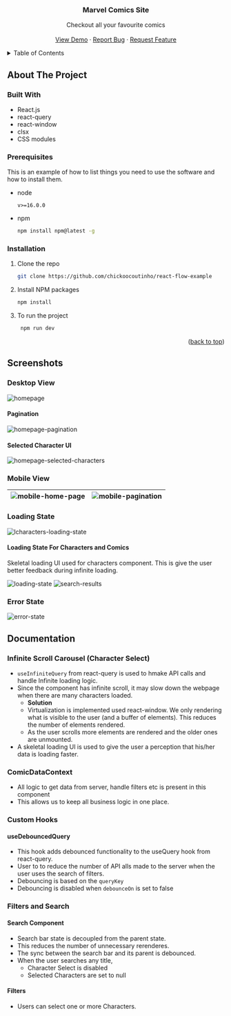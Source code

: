 <a name="readme-top"></a>

<!-- PROJECT LOGO -->
<br />
<div align="center">
  <h3 align="center">Marvel Comics Site</h3>

  <p align="center">
Checkout all your favourite comics
    <br />
    <br />
    <a href="https://boisterous-semifreddo-52bf6e.netlify.app/">View Demo</a>
    ·
    <a href="https://github.com/chickoocoutinho/react-flow-example/issues/new?labels=bug&template=bug-report---.md">Report Bug</a>
    ·
    <a href="https://github.com/chickoocoutinho/react-flow-example/issues/new?labels=enhancement&template=feature-request---.md">Request Feature</a>
  </p>
</div>

<!-- TABLE OF CONTENTS -->
<details>
  <summary>Table of Contents</summary>
  <ol>
    <li>
      <a href="#about-the-project">About The Project</a>
      <ul>
        <li><a href="#built-with">Built With</a></li>
         <li><a href="#prerequisites">Prerequisites</a></li>
        <li><a href="#installation">Installation</a></li>
      </ul>
    </li>
    <li>
      <a href="#screenshots">Screenshots</a>
</li>
    <li><a href="#documentation">Documentation</a> 
   </li>

###

  </ol>
</details>

<!-- ABOUT THE PROJECT -->

## About The Project

### Built With

-   React.js
-   react-query
-   react-window
-   clsx
-   CSS modules

### Prerequisites

This is an example of how to list things you need to use the software and how to install them.

-   node
    ```
    v>=16.0.0
    ```
-   npm
    ```sh
    npm install npm@latest -g
    ```

### Installation

1. Clone the repo
    ```sh
    git clone https://github.com/chickoocoutinho/react-flow-example
    ```
2. Install NPM packages
    ```sh
    npm install
    ```
3. To run the project
    ```sh
     npm run dev
    ```

<p align="right">(<a href="#readme-top">back to top</a>)</p>

<!-- USAGE EXAMPLES -->

## Screenshots

### Desktop View

![homepage](./screenshots/home-page.png)

#### Pagination

![homepage-pagination](./screenshots/pagination-component.png)

#### Selected Character UI

![homepage-selected-characters](./screenshots/Character-selected.png)

### Mobile View

| ![mobile-home-page](./screenshots/mobile-view-home.png) | ![mobile-pagination](./screenshots/pagination-mobile.png) |
| ------------------------------------------------------- | --------------------------------------------------------- |

### Loading State

![lcharacters-loading-state](./screenshots/character-loading-state.png)

#### Loading State For Characters and Comics

Skeletal loading UI used for characters component. This is give the user better feedback during infinite loading.

![loading-state](./screenshots/Loading-state.png)
![search-results](./screenshots/search-results-loading.png)

### Error State

![error-state](./screenshots/error-state.png)

## Documentation

### Infinite Scroll Carousel (Character Select)

-   `useInfiniteQuery` from react-query is used to hmake API calls and handle Infinite loading logic.
-   Since the component has infinite scroll, it may slow down the webpage when there are many characters loaded.
    -   **Solution**
    -   Virtualization is implemented used react-window. We only rendering what is visible to the user (and a buffer of elements). This reduces the number of elements rendered.
    -   As the user scrolls more elements are rendered and the older ones are unmounted.
-   A skeletal loading UI is used to give the user a perception that his/her data is loading faster.

### ComicDataContext

-   All logic to get data from server, handle filters etc is present in this component
-   This allows us to keep all business logic in one place.

### Custom Hooks

#### useDebouncedQuery

-   This hook adds debounced functionality to the useQuery hook from react-query.
-   User to to reduce the number of API alls made to the server when the user uses the search of filters.
-   Debouncing is based on the `queryKey`
-   Debouncing is disabled when `debounceOn` is set to false

### Filters and Search

#### Search Component

-   Search bar state is decoupled from the parent state.
-   This reduces the number of unnecessary rerenderes.
-   The sync between the search bar and its parent is debounced.
-   When the user searches any title,
    -   Character Select is disabled
    -   Selected Characters are set to null

#### Filters

-   Users can select one or more Characters.
